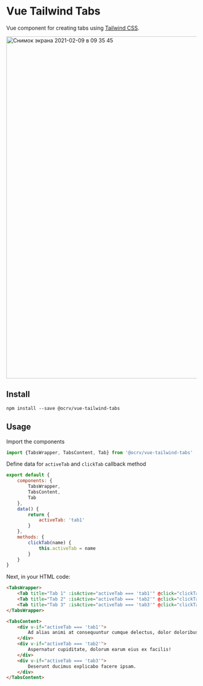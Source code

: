 # Vue Tailwind Tabs

Vue component for creating tabs using [Tailwind CSS](https://tailwindcss.com).

<img width="904" alt="Снимок экрана 2021-02-09 в 09 35 45" src="https://user-images.githubusercontent.com/18230071/107325105-3b858700-6aba-11eb-9a49-3c228db661ec.png">

## Install

```
npm install --save @ocrv/vue-tailwind-tabs
```

## Usage

Import the components

```js
import {TabsWrapper, TabsContent, Tab} from '@ocrv/vue-tailwind-tabs'
```

Define data for ```activeTab``` and ```clickTab``` callback method

```js
export default {
    components: {
        TabsWrapper,
        TabsContent,
        Tab
    },
    data() {
        return {
            activeTab: 'tab1'
        }
    },
    methods: {
        clickTab(name) {
            this.activeTab = name
        }
    }
}
```

Next, in your HTML code:

```html
<TabsWrapper>
    <Tab title="Tab 1" :isActive="activeTab === 'tab1'" @click="clickTab('tab1')" />
    <Tab title="Tab 2" :isActive="activeTab === 'tab2'" @click="clickTab('tab2')" />
    <Tab title="Tab 3" :isActive="activeTab === 'tab3'" @click="clickTab('tab3')" />
</TabsWrapper>

<TabsContent>
    <div v-if="activeTab === 'tab1'">
        Ad alias animi at consequuntur cumque delectus, dolor doloribus illum in, odit porro quasi.
    </div>
    <div v-if="activeTab === 'tab2'">
        Aspernatur cupiditate, dolorum earum eius ex facilis!
    </div>
    <div v-if="activeTab === 'tab3'">
        Deserunt ducimus explicabo facere ipsam.
    </div>
</TabsContent>
```
